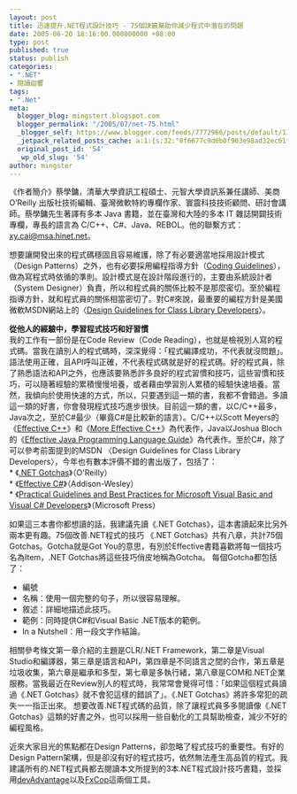 ```yaml
---
layout: post
title: 迅速提升.NET程式設計技巧 - 75個訣竅幫助你減少程式中潛在的問題
date: 2005-06-20 18:16:00.000000000 +08:00
type: post
published: true
status: publish
categories:
- ".NET"
- 閱讀迴響
tags:
- ".Net"
meta:
  blogger_blog: mingstert.blogspot.com
  blogger_permalink: "/2005/07/net-75.html"
  _blogger_self: https://www.blogger.com/feeds/7772966/posts/default/112315195334167860
  _jetpack_related_posts_cache: a:1:{s:32:"8f6677c9d6b0f903e98ad32ec61f8deb";a:2:{s:7:"expires";i:1454860899;s:7:"payload";a:3:{i:0;a:1:{s:2:"id";i:44;}i:1;a:1:{s:2:"id";i:142;}i:2;a:1:{s:2:"id";i:84;}}}}
  original_post_id: '54'
  _wp_old_slug: '54'
author: mingster
---
```

<p>《作者簡介》蔡學鏞，清華大學資訊工程碩士、元智大學資訊系兼任講師、美商 O’Reilly 出版社技術編輯、臺灣微軟特約專欄作家、寰震科技技術顧問、研討會講師。蔡學鏞先生著譯有多本 Java 書籍，並在臺灣和大陸的多本 IT 雜誌開闢技術專欄，專長的語言為 C/C++、C#、Java、REBOL。他的聯繫方式：<a href="mailto:xy.cai@msa.hinet.net">xy.cai@msa.hinet.net</a>。</p>
<p>想要讓開發出來的程式碼穩固且容易維護，除了有必要適當地採用設計模式（Design Patterns）之外，也有必要採用編程指導方針（<a href="http://www.mingster.com/public_htdocs/Ascertaint-CodingStandard.pdf" target="_new">Coding Guidelines</a>），做為寫程式時依循的準則。設計模式是在設計階段進行的，主要由系統設計者（System Designer）負責，所以和程式員的關係比較不是那麼密切。至於編程指導方針，就和程式員的關係相當密切了。對C#來說，最重要的編程方針是美國微軟MSDN網站上的〈<a href="http://msdn.microsoft.com/library/default.asp?url=/library/en-us/cpgenref/html/cpconnetframeworkdesignguidelines.asp" target="_new">Design Guidelines for Class Library Developers</a>〉。</p>
<p><strong>從他人的經驗中，學習程式技巧和好習慣</strong><br />我的工作有一部份是在Code Review（Code Reading），也就是檢視別人寫的程式碼。當我在讀別人的程式碼時，深深覺得：「程式編譯成功，不代表就沒問題」。語法使用正確，且API呼叫正確，不代表程式碼就是好的程式碼。好的程式員，除了熟悉語法和API之外，也應該要熟悉許多良好的程式習慣和技巧，這些習慣和技巧，可以隨著經驗的累積慢慢培養，或者藉由學習別人累積的經驗快速培養。當然，我傾向於使用快速的方式，所以，只要遇到這一類的書，我都不會錯過。多讀這一類的好書，你會發現程式技巧進步很快。目前這一類的書，以C/C++最多，Java次之，至於C#最少（畢竟C#是比較新的語言）。C/C++以Scott Meyers的《<a href="http://www.amazon.com/exec/obidos/ASIN/0321334876/mingster-20/102-6491674-6061754?%5Fencoding=UTF8&amp;camp=1789&amp;link%5Fcode=xm2" target="_new">Effective C++</a>》和《<a href="//www.amazon.com/exec/obidos/ASIN/020163371X/mingster-20/102-6491674-6061754?%5Fencoding=UTF8&amp;camp=1789&amp;link%5Fcode=xm2" target="_new">More Effective C++</a>》為代表作，Java以Joshua Bloch的《<a href="http://www.amazon.com/exec/obidos/ASIN/0201310058/mingster-20/102-6491674-6061754?%5Fencoding=UTF8&amp;camp=1789&amp;link%5Fcode=xm2" target="_new">Effective Java Programming Language Guide</a>》為代表作。至於C#，除了可以參考前面提到的MSDN 〈Design Guidelines for Class Library Developers〉，今年也有數本評價不錯的書出版了，包括了：<br />* 《<a href="http://www.amazon.com/exec/obidos/ASIN/0596009097/mingster-20/102-6491674-6061754?%5Fencoding=UTF8&amp;camp=1789&amp;link%5Fcode=xm2" target="_new">.NET Gotchas</a>》（O'Reilly）<br />* 《<a href="http://www.amazon.com/exec/obidos/ASIN/0321245660/mingster-20/102-6491674-6061754?%5Fencoding=UTF8&amp;camp=1789&amp;link%5Fcode=xm2" target="_new">Effective C#</a>》（Addison-Wesley）<br />* 《<a href="http://www.amazon.com/exec/obidos/ASIN/0735621721/mingster-20/102-6491674-6061754?%5Fencoding=UTF8&amp;camp=1789&amp;link%5Fcode=xm2" target="_new">Practical Guidelines and Best Practices for Microsoft Visual Basic and Visual C# Developers</a>》（Microsoft Press）</p>
<p>如果這三本書你都想讀的話，我建議先讀《.NET Gotchas》，這本書讀起來比另外兩本更有趣。75個改善.NET程式的技巧 《.NET Gotchas》共有八章，共計75個Gotchas。Gotcha就是Got You的意思，有別於Effective書籍喜歡將每一個技巧名為Item，.NET Gotchas將這些技巧俏皮地稱為Gotcha。 每個Gotcha都包括了：
<ul>
<li>編號 </li>
<li>名稱：使用一個完整的句子，所以很容易理解。 </li>
<li>敘述：詳細地描述此技巧。 </li>
<li>範例：同時提供C#和Visual Basic .NET版本的範例。 </li>
<li>In a Nutshell：用一段文字作結論。</li>
</ul>
<p>相關參考條文第一章介紹的主題是CLR/.NET Framework，第二章是Visual Studio和編譯器，第三章是語言和API，第四章是不同語言之間的合作，第五章是垃圾收集，第六章是繼承和多型，第七章是多執行緒，第八章是COM和.NET企業服務。當我最近在Review別人的程式時，我常常會覺得可惜：「如果這個程式員讀過《.NET Gotchas》就不會犯這樣的錯誤了」。《.NET Gotchas》將許多常犯的疏失一一指正出來。 想要改善.NET程式碼的品質，除了讓程式員多多閱讀像《.NET Gotchas》這類的好書之外，也可以採用一些自動化的工具幫助檢查，減少不好的編程風格。</p>
<p>近來大家目光的焦點都在Design Patterns，卻忽略了程式技巧的重要性。有好的Design Pattern架構，但是卻沒有好的程式技巧，依然無法產生高品質的程式。我建議所有的.NET程式員都去閱讀本文所提到的3本.NET程式設計技巧書籍，並採用<a href="http://www.anticipatingminds.com/Content/Products/devAdvantage/devAdvantage.aspx" target="_new">devAdvantage</a>以及<a href="http://www.gotdotnet.com/team/fxcop/" target="_new">FxCop</a>這兩個工具。</p></p>
